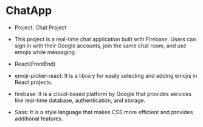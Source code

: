# ChatApp

- Project: Chat Project 

- This project is a real-time chat application built with Firebase. Users can sign in with their Google accounts, join the same chat room, and use emojis while messaging.

- React(FrontEnd)
- emoji-picker-react: It is a library for easily selecting and adding emojis in React projects.
- firebase: It is a cloud-based platform by Google that provides services like real-time database, authentication, and storage.
- Sass: It is a style language that makes CSS more efficient and provides additional features.
